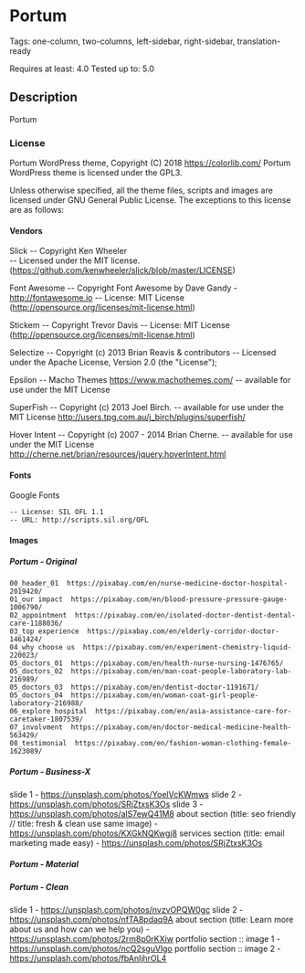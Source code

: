 # Portum
Tags: one-column, two-columns, left-sidebar, right-sidebar, translation-ready

Requires at least:	4.0
Tested up to:		5.0

## Description

Portum

### License

Portum WordPress theme, Copyright (C) 2018 https://colorlib.com/ 
Portum WordPress theme is licensed under the GPL3.

Unless otherwise specified, all the theme files, scripts and images are licensed under GNU General Public License. The exceptions to this license are as follows:

#### Vendors
Slick
	-- Copyright Ken Wheeler    
	-- Licensed under the MIT license. (https://github.com/kenwheeler/slick/blob/master/LICENSE)

Font Awesome
	-- Copyright Font Awesome by Dave Gandy - http://fontawesome.io
	-- License: MIT License (http://opensource.org/licenses/mit-license.html)

Stickem
	-- Copyright Trevor Davis
	-- License: MIT License (http://opensource.org/licenses/mit-license.html)

Selectize
	-- Copyright (c) 2013 Brian Reavis & contributors
	-- Licensed under the Apache License, Version 2.0 (the "License");

Epsilon
	-- Macho Themes https://www.machothemes.com/
	-- available for use under the MIT License

SuperFish
	-- Copyright (c) 2013 Joel Birch.
	-- available for use under the MIT License http://users.tpg.com.au/j_birch/plugins/superfish/

Hover Intent
	-- Copyright (c) 2007 - 2014 Brian Cherne.
	-- available for use under the MIT License  http://cherne.net/brian/resources/jquery.hoverIntent.html
    
#### Fonts

Google Fonts

	-- License: SIL OFL 1.1
	-- URL: http://scripts.sil.org/OFL
    
#### Images

##### Portum - Original 

	00_header_01  https://pixabay.com/en/nurse-medicine-doctor-hospital-2019420/
	01_our impact  https://pixabay.com/en/blood-pressure-pressure-gauge-1006790/
	02_appointment  https://pixabay.com/en/isolated-doctor-dentist-dental-care-1188036/
	03_top experience  https://pixabay.com/en/elderly-corridor-doctor-1461424/
	04_why choose us  https://pixabay.com/en/experiment-chemistry-liquid-220023/
	05_doctors_01  https://pixabay.com/en/health-nurse-nursing-1476765/
	05_doctors_02  https://pixabay.com/en/man-coat-people-laboratory-lab-216989/
	05_doctors_03  https://pixabay.com/en/dentist-doctor-1191671/
	05_doctors_04  https://pixabay.com/en/woman-coat-girl-people-laboratory-216988/
	06_explore hospital  https://pixabay.com/en/asia-assistance-care-for-caretaker-1807539/
	07_involvment  https://pixabay.com/en/doctor-medical-medicine-health-563429/
	08_testimonial  https://pixabay.com/en/fashion-woman-clothing-female-1623089/

##### Portum - Business-X

slide 1 - https://unsplash.com/photos/YoelVcKWmws
slide 2 - https://unsplash.com/photos/SRjZtxsK3Os
slide 3 - https://unsplash.com/photos/alS7ewQ41M8
about section (title: seo friendly // title: fresh & clean use same image) - https://unsplash.com/photos/KXGkNQKwgj8
services section (title: email marketing made easy) - https://unsplash.com/photos/SRjZtxsK3Os

##### Portum - Material 


##### Portum - Clean
slide 1 - https://unsplash.com/photos/nvzvOPQW0gc
slide 2 - https://unsplash.com/photos/nfTA8pdaq9A
about section (title: Learn more about us and how can we help you) - https://unsplash.com/photos/2rm8p0rKXiw
portfolio section :: image 1 - https://unsplash.com/photos/ncQ2sguVlgo
portfolio section :: image 2 - https://unsplash.com/photos/fbAnIjhrOL4